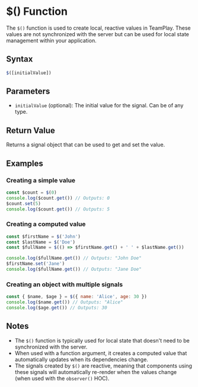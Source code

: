 # $() Function

The `$()` function is used to create local, reactive values in TeamPlay. These values are not synchronized with the server but can be used for local state management within your application.

## Syntax

```javascript
$([initialValue])
```

## Parameters

- `initialValue` (optional): The initial value for the signal. Can be of any type.

## Return Value

Returns a signal object that can be used to get and set the value.

## Examples

### Creating a simple value

```javascript
const $count = $(0)
console.log($count.get()) // Outputs: 0
$count.set(5)
console.log($count.get()) // Outputs: 5
```

### Creating a computed value

```javascript
const $firstName = $('John')
const $lastName = $('Doe')
const $fullName = $(() => $firstName.get() + ' ' + $lastName.get())

console.log($fullName.get()) // Outputs: "John Doe"
$firstName.set('Jane')
console.log($fullName.get()) // Outputs: "Jane Doe"
```

### Creating an object with multiple signals

```javascript
const { $name, $age } = $({ name: 'Alice', age: 30 })
console.log($name.get()) // Outputs: "Alice"
console.log($age.get()) // Outputs: 30
```

## Notes

- The `$()` function is typically used for local state that doesn't need to be synchronized with the server.
- When used with a function argument, it creates a computed value that automatically updates when its dependencies change.
- The signals created by `$()` are reactive, meaning that components using these signals will automatically re-render when the values change (when used with the `observer()` HOC).
